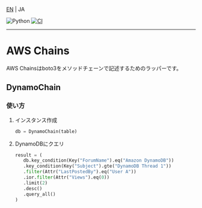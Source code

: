 
[EN](./README.md) | JA

![Python](https://img.shields.io/badge/Python-3.9-blue?logo=python)
[![CI](https://github.com/44103/pytest-essence/actions/workflows/main.yml/badge.svg)](https://github.com/44103/pytest-essence/actions/workflows/main.yml)

-----

# AWS Chains
AWS Chainsはboto3をメソッドチェーンで記述するためのラッパーです。

## DynamoChain
### 使い方
1. インスタンス作成
   ```python
   db = DynamoChain(table)
   ```
1. DynamoDBにクエリ
   ```python
   result = (
      db.key_condition(Key("ForumName").eq("Amazon DynamoDB"))
      .key_condition(Key("Subject").gte("DynamoDB Thread 1"))
      .filter(Attr("LastPostedBy").eq("User A"))
      .ior.filter(Attr("Views").eq(0))
      .limit(2)
      .desc()
      .query_all()
   )
   ```
